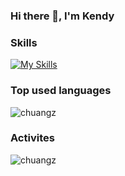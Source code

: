### Hi there 👋, I'm Kendy

### Skills
[![My Skills](https://skillicons.dev/icons?i=cs,cpp,dotnet,azure,jenkins,grafana,kubernetes,mint,nginx,postman,docker,rails,windows,selenium,ruby,py,redis,rabbitmq,nodejs,mongodb,git&perline=3)](https://skillicons.dev)

### Top used languages
<img src="https://github-readme-stats.vercel.app/api/top-langs/?username=chuangz&show_icons=true&count_private=false&theme=tokyonight" alt="chuangz" />

### Activites
<img src="https://github-readme-stats.vercel.app/api?username=chuangz&show_icons=true&theme=tokyonight" alt="chuangz" />

